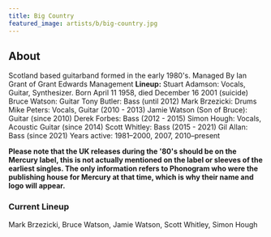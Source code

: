 ```yaml
---
title: Big Country
featured_image: artists/b/big-country.jpg
---
```

## About

Scotland based guitarband formed in the early 1980's.
Managed By Ian Grant of Grant Edwards Management
**Lineup:**
Stuart Adamson: Vocals, Guitar, Synthesizer. Born April 11 1958, died December 16 2001 (suicide)
Bruce Watson: Guitar
Tony Butler: Bass (until 2012)
Mark Brzezicki: Drums
Mike Peters: Vocals, Guitar (2010 - 2013)
Jamie Watson (Son of Bruce): Guitar (since 2010)
Derek Forbes: Bass (2012 - 2015)
Simon Hough: Vocals, Acoustic Guitar (since 2014)
Scott Whitley: Bass (2015 - 2021)
Gil Allan: Bass (since 2021)
Years active:	1981–2000, 2007, 2010–present

**Please note that the UK releases during the '80's should be on the Mercury label, this is not actually mentioned on the label or sleeves of the earliest singles. The only information refers to Phonogram who were the publishing house for Mercury at that time, which is why their name and logo will appear.**


### Current Lineup

Mark Brzezicki, Bruce Watson, Jamie Watson, Scott Whitley, Simon Hough

